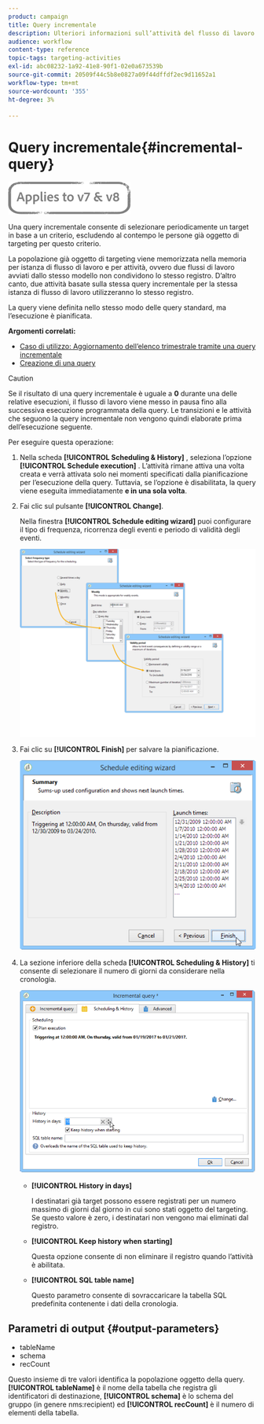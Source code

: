 ```yaml
---
product: campaign
title: Query incrementale
description: Ulteriori informazioni sull’attività del flusso di lavoro Incremental query
audience: workflow
content-type: reference
topic-tags: targeting-activities
exl-id: abc08232-1a92-41e8-90f1-02e0a673539b
source-git-commit: 20509f44c5b8e0827a09f44dffdf2ec9d11652a1
workflow-type: tm+mt
source-wordcount: '355'
ht-degree: 3%

---
```


# Query incrementale{#incremental-query}

![](../../assets/common.svg)

Una query incrementale consente di selezionare periodicamente un target in base a un criterio, escludendo al contempo le persone già oggetto di targeting per questo criterio.

La popolazione già oggetto di targeting viene memorizzata nella memoria per istanza di flusso di lavoro e per attività, ovvero due flussi di lavoro avviati dallo stesso modello non condividono lo stesso registro. D’altro canto, due attività basate sulla stessa query incrementale per la stessa istanza di flusso di lavoro utilizzeranno lo stesso registro.

La query viene definita nello stesso modo delle query standard, ma l’esecuzione è pianificata.

**Argomenti correlati:**

* [Caso di utilizzo: Aggiornamento dell’elenco trimestrale tramite una query incrementale](quarterly-list-update.md)
* [Creazione di una query](query.md#creating-a-query)

>[!CAUTION]
>
>Se il risultato di una query incrementale è uguale a **0** durante una delle relative esecuzioni, il flusso di lavoro viene messo in pausa fino alla successiva esecuzione programmata della query. Le transizioni e le attività che seguono la query incrementale non vengono quindi elaborate prima dell’esecuzione seguente.

Per eseguire questa operazione:

1. Nella scheda **[!UICONTROL Scheduling & History]** , seleziona l’opzione **[!UICONTROL Schedule execution]** . L’attività rimane attiva una volta creata e verrà attivata solo nei momenti specificati dalla pianificazione per l’esecuzione della query. Tuttavia, se l’opzione è disabilitata, la query viene eseguita immediatamente **e in una sola volta**.
1. Fai clic sul pulsante **[!UICONTROL Change]**.

   Nella finestra **[!UICONTROL Schedule editing wizard]** puoi configurare il tipo di frequenza, ricorrenza degli eventi e periodo di validità degli eventi.

   ![](assets/s_user_segmentation_wizard_11.png)

1. Fai clic su **[!UICONTROL Finish]** per salvare la pianificazione.

   ![](assets/s_user_segmentation_wizard_valid.png)

1. La sezione inferiore della scheda **[!UICONTROL Scheduling & History]** ti consente di selezionare il numero di giorni da considerare nella cronologia.

   ![](assets/edit_request_inc.png)

   * **[!UICONTROL History in days]**

      I destinatari già target possono essere registrati per un numero massimo di giorni dal giorno in cui sono stati oggetto del targeting. Se questo valore è zero, i destinatari non vengono mai eliminati dal registro.

   * **[!UICONTROL Keep history when starting]**

      Questa opzione consente di non eliminare il registro quando l’attività è abilitata.

   * **[!UICONTROL SQL table name]**

      Questo parametro consente di sovraccaricare la tabella SQL predefinita contenente i dati della cronologia.

## Parametri di output {#output-parameters}

* tableName
* schema
* recCount

Questo insieme di tre valori identifica la popolazione oggetto della query. **[!UICONTROL tableName]** è il nome della tabella che registra gli identificatori di destinazione,  **[!UICONTROL schema]** è lo schema del gruppo (in genere nms:recipient) ed  **[!UICONTROL recCount]** è il numero di elementi della tabella.
